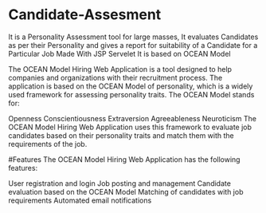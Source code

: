# Candidate-Assesment


It is a Personality Assessment tool for large masses, It evaluates Candidates as per their Personality and gives a report for suitability of a Candidate for a Particular Job
Made With JSP Servelet
It is based on OCEAN Model 

The OCEAN Model Hiring Web Application is a tool designed to help companies and organizations with their recruitment process. The application is based on the OCEAN Model of personality, which is a widely used framework for assessing personality traits. The OCEAN Model stands for:

Openness
Conscientiousness
Extraversion
Agreeableness
Neuroticism
The OCEAN Model Hiring Web Application uses this framework to evaluate job candidates based on their personality traits and match them with the requirements of the job.

#Features
The OCEAN Model Hiring Web Application has the following features:

User registration and login
Job posting and management
Candidate evaluation based on the OCEAN Model
Matching of candidates with job requirements
Automated email notifications
